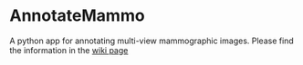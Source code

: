 # AnnotateMammo
A python app for annotating multi-view mammographic images.
Please find the information in the [wiki page](https://github.com/ZibaGandomkar/AnnotateMammo/wiki)

